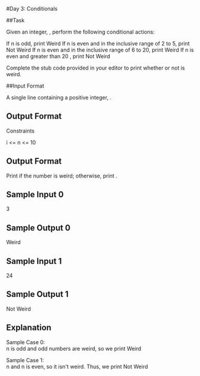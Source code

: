 #Day 3: Conditionals

##Task 

Given an integer, , perform the following conditional actions:

If n is odd, print Weird
If n is even and in the inclusive range of 2 to 5, print Not Weird
If n is even and in the inclusive range of 6 to 20, print Weird
If n is even and greater than 20 , print Not Weird

Complete the stub code provided in your editor to print whether or not  is weird.

##Input Format

A single line containing a positive integer, .

## Output Format

Constraints

i <= n <= 10

## Output Format

Print  if the number is weird; otherwise, print .

## Sample Input 0

3

## Sample Output 0

Weird

## Sample Input 1

24

## Sample Output 1

Not Weird

## Explanation

Sample Case 0:  
n is odd and odd numbers are weird, so we print Weird

Sample Case 1:  
n  and n is even, so it isn't weird. Thus, we print Not Weird